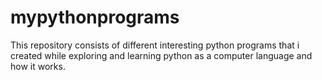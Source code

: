 # mypythonprograms
This repository consists of different interesting python programs that i created while exploring and learning python as a computer language and how it works.
